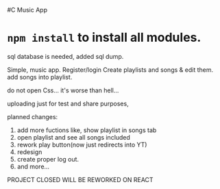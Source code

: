 #C Music App

# `npm install` to install all modules.
sql database is needed, added sql dump.

Simple, music app.
Register/login
Create playlists and songs & edit them.
add songs into playlist.

do not open Css... it's worse than hell...

uploading just for test and share purposes,

planned changes:
1. add more fuctions like, show playlist in songs tab
2. open playlist and see all songs included
3. rework play button(now just redirects into YT)
4. redesign
5. create proper log out.
6. and more...

PROJECT CLOSED WILL BE REWORKED ON REACT

